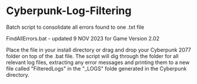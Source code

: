 # Cyberpunk-Log-Filtering
Batch script to consolidate all errors found to one .txt file

FindAllErrors.bat - updated 9 NOV 2023 for Game Version 2.02

Place the file in your install directory or drag and drop your Cyberpunk 2077 folder on top of the .bat file.
The script will dig through the folder for all relevant log files, extracting any error messages and printing them to a new file called "FilteredLogs" in the "_LOGS" folde generated in the Cyberpunk directory.
